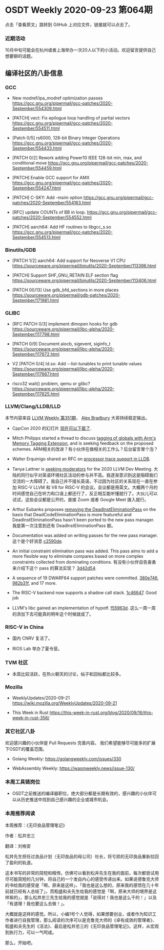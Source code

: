 # OSDT Weekly 2020-09-23 第064期

点击「查看原文」跳转到 GitHub 上对应文件，链接就可以点击了。

### 近期活动

10月中旬可能会在杭州或者上海举办一次20人以下的小活动。欢迎留言提供自己想要聊的话题。

## 编译社区的八卦信息

### GCC

- New modref/ipa_modref optimization passes
  https://gcc.gnu.org/pipermail/gcc-patches/2020-September/554309.html

- [PATCH] vect: Fix epilogue loop handling of partial vectors
  https://gcc.gnu.org/pipermail/gcc-patches/2020-September/554511.html

- [Patch 0/5] rs6000, 128-bit Binary Integer Operations
  https://gcc.gnu.org/pipermail/gcc-patches/2020-September/554433.html

- [PATCH 0/2] Rework adding Power10 IEEE 128-bit min, max, and conditional move
  https://gcc.gnu.org/pipermail/gcc-patches/2020-September/554459.html

- [PATCH] Enable GCC support for AMX
  https://gcc.gnu.org/pipermail/gcc-patches/2020-September/554247.html

- [PATCH] C-SKY: Add -msim option
  https://gcc.gnu.org/pipermail/gcc-patches/2020-September/554163.html

- [RFC] update COUNTs of BB in loop.
  https://gcc.gnu.org/pipermail/gcc-patches/2020-September/554552.html

- [PATCH] aarch64: Add HF routines to libgcc_s.so
  https://gcc.gnu.org/pipermail/gcc-patches/2020-September/554513.html

### Binutils/GDB

- [PATCH 1/2] aarch64: Add support for Neoverse V1 CPU
  https://sourceware.org/pipermail/binutils/2020-September/113398.html

- [PATCH] Support SHF_GNU_RETAIN ELF section flag
  https://sourceware.org/pipermail/binutils/2020-September/113406.html

- [PATCH 00/13] Use gdb_bfd_sections in more places
  https://sourceware.org/pipermail/gdb-patches/2020-September/171981.html

### GLIBC

- [RFC PATCH 0/3] implement dlmopen hooks for gdb
  https://sourceware.org/pipermail/libc-alpha/2020-September/117798.html

- [PATCH 0/9] Document aiocb, sigevent, siginfo_t
  https://sourceware.org/pipermail/libc-alpha/2020-September/117672.html

- V2 [PATCH 0/4] ld.so: Add --list-tunables to print tunable values
  https://sourceware.org/pipermail/libc-alpha/2020-September/117667.html

- riscv32 wait() problem, qemu or glibc?
  https://sourceware.org/pipermail/libc-alpha/2020-September/117625.html

### LLVM/Clang/LLDB/LLD

本节内容来自 [LLVM Weekly 第351期](http://llvmweekly.org/issue/351)，
[Alex Bradbury](https://www.linkedin.com/in/alex-bradbury/) 大哥持续稳定输出。

* CppCon 2020 的幻灯片 [现在可以下载了](https://github.com/CppCon/CppCon2020).

* Mitch Philipps started a thread to discuss [tagging of globals with Arm's Memory Tagging Extension](http://lists.llvm.org/pipermail/llvm-dev/2020-September/145173.html), and is seeking feedback on the proposed schemes.
  ARM相关的改进？有小伙伴在做相关的工作么？后台留言冒个泡？

* Walter Erquinigo shared an RFC on [processor trace support in LLDB](http://lists.llvm.org/pipermail/lldb-dev/2020-September/016437.html).

* Tanya Lattner is [seeking moderators](http://lists.llvm.org/pipermail/llvm-dev/2020-September/145205.html) for the 2020 LLVM Dev Meeting.
  大陆的同行似乎对英语环境社区活动的参与并不高。我逐渐意识到这是阻碍我们交流的一大障碍了。我自己并不擅长英语，不过因为社区的关系现在一直在参加 RISC-V LLVM 和 V8 for RISC-V 的会议。会议都是用英文。大概两个月的时间感觉自己在听力和口语上都还行了，反正相互能听懂就行了。大伙儿可以试试，这些会议都是公开的，直接 Zoom 或者 Google Meet 拨入就行。

* Arthur Eubanks proposes [removing the DeadInstEliminationPass](http://lists.llvm.org/pipermail/llvm-dev/2020-September/145187.html) on the basis that DeadCodeEliminationPass is more featureful and DeadInstEliminationPass hasn't been ported to the new pass manager.
  我是第一次注意到还有 DeadInstEliminationPass 额。

* Documentation was added on writing passes for the new pass manager.
  这个是个好消息
  [c2590de](https://reviews.llvm.org/rGc2590de30df).

* An initial constraint elimination pass was added. This pass aims to add a more flexible way to eliminate compares based on more complex constraints collected from dominating conditions.
  有没有小伙伴自告奋勇来介绍下这个 pass 的算法实现？
  [3d42d54](https://reviews.llvm.org/rG3d42d549554).

* A sequence of 19 DWARF64 support patches were committed.
  [380e746](https://reviews.llvm.org/rG380e746bcca),
  [982b31f](https://reviews.llvm.org/rG982b31fad29), and 17 more.

* The RISC-V backend now supports a shadow call stack.
  [1c46647](https://reviews.llvm.org/rG1c466477ad4).
  Good job

* LLVM's libc gained an implementation of hypotf.
  [f55963d](https://reviews.llvm.org/rGf55963d501e).
  这么一周一周的添加下去可能真的明年这个时候就成了。

### RISC-V in China

- 国内 CNRV 复活了。

- RIOS Lab 举办了夏令营。

### TVM 社区

- 本周比较活跃，在热火朝天的讨论，帖子和回帖都比较多。

### Mozilla

- WeeklyUpdates/2020-09-21
  https://wiki.mozilla.org/WeeklyUpdates/2020-09-21

- This Week in Rust
  https://this-week-in-rust.org/blog/2020/09/16/this-week-in-rust-356/

### 其它社区八卦

欢迎感兴趣的小伙伴提 Pull Requests 完善内容。
我们希望能够尽可能多的扩展下OSDT的覆盖范围。

- Golang Weekly:
  https://golangweekly.com/issues/330

- WebAssembly Weekly:
  https://wasmweekly.news/issue-130/

### 本周工具链岗位

- OSDT之前推送的编译器职位，绝大部分都是长期有效的，感兴趣的小伙伴可以从历史推送中找到自己感兴趣的企业或城市机会。

### 本周推荐阅读

本周推荐：《无印良品管理笔记》

作者：松井忠三

翻译：刘格安

松井先生担任过良品计划（无印良品的母公司）社长，将亏损的无印良品重新拉回了盈利的轨道。

这本书写的非常的简短和精悍。仿佛可以看到松井先生在我的面前，每次都尝试用尽可能简短的几分钟，将自己的一个发自内心的感受传递出来。如果说德鲁克大师的书给我的感受是「啊，原来是这样」、「我也是这么想的，原来我的感悟在几十年前就已经有人总结了」，而稻盛和夫先生给我的感觉是「啊，原来大师的境界是这样紫的」，那么松井忠三先生给我的感觉就是「说得对！我也是这么干的！」以及「有道理！我也要这么去做！」。

大概就是这样的感觉。所以，小编1号个人觉得，如果想要创业，或者作为知识工作者进行自我管理，那么阅读的次序可以是克鲁克大师的《卓有成效的管理者》、稻盛和夫先生的《活法》、最后是松井忠三的《无印良品管理笔记》。这样，从宏观到执行力，可以一气呵成。

那么，开始吧。
